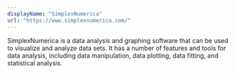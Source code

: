 ```yaml
---
displayName: "SimplexNumerica"
url: "https://www.simplexnumerica.com/"
---
```


SimplexNumerica is a data analysis and graphing software that can be used to visualize and analyze data sets. It has a number of features and tools for data analysis, including data manipulation, data plotting, data fitting, and statistical analysis.